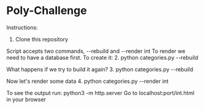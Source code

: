 # Poly-Challenge
Instructions:
1. Clone this repository

Script accepts two commands, --rebuild and --render int
To render we need to have a database first. To create it:
2. python categories.py --rebuild

What happens if we try to build it again?
3. python categories.py --rebuild

Now let's render some data
4. python categories.py --render int

To see the output run:
python3 -m http.server
Go to localhost:port/int.html in your browser
